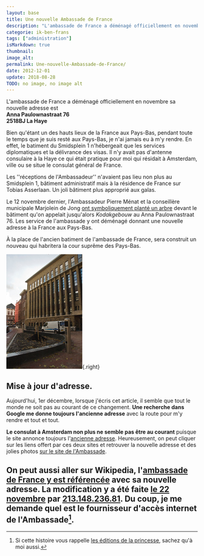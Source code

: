 ```yaml
---
layout: base
title: Une nouvelle Ambassade de France
description: "L'ambassade de France a déménagé officiellement en novembre sa nouvelle adresse est %%%  Anna Paulownastraat 76%%%  2518BJ La Haye"
categorie: ik-ben-frans
tags: ["administration"]
isMarkdown: true
thumbnail: 
image_alt: 
permalink: Une-nouvelle-Ambassade-de-France/
date: 2012-12-01
update: 2018-08-28
TODO: no image, no image alt
---
```


L'ambassade de France a déménagé officiellement en novembre sa nouvelle adresse est   
**Anna Paulownastraat 76**  
**2518BJ La Haye**

Bien qu'étant un des hauts lieux de la France aux Pays-Bas, pendant toute le temps que je suis resté aux Pays-Bas, je n'ai jamais eu à m'y rendre. En effet, le batiment du Smidsplein 1 n'hébergeait que les services diplomatiques et la délivrance des visas. Il n'y avait pas d'antenne consulaire à la Haye ce qui était pratique pour moi qui résidait à Amsterdam, ville ou se situe le consulat général de France. 

Les ''réceptions de l'Ambassadeur'' n'avaient pas lieu non plus au Smidsplein 1, bâtiment administratif mais à la résidence de France sur Tobias Asserlaan. Un joli bâtiment plus approprié aux galas.

Le 12 novembre dernier, l'Ambassadeur Pierre Ménat et la conseillère municipale Marjolein de Jong [ont symboliquement planté un arbre](http://fr.denhaag.nl/fr/residents/to/Plantation-dun-arbre-a-la-nouvelle-Ambassade-de-France.htm) devant le bâtiment qu'on appelait jusqu'alors *Kodakgebouw* au Anna Paulownastraat 76. Les service de l'ambassade y ont déménagé donnant une nouvelle adresse à la France aux Pays-Bas.

À la place de l'ancien batiment de l'ambassade de France, sera construit un nouveau qui habritera la cour suprême des Pays-Bas.

![Kodakgebouw](kodakgebouw.jpg){.right}
## Mise à jour d'adresse.
Aujourd'hui, 1er décembre, lorsque j'écris cet article, il semble que tout le monde ne soit pas au courant de ce changement. **Une recherche dans Google me donne toujours l'ancienne adresse** avec la route pour m'y rendre et tout et tout. 

**Le consulat à Amsterdam non plus ne semble pas être au courant** puisque le site annonce toujours l'[ancienne adresse](http://www.consulfrance-amsterdam.org/Ambassade-de-France-a-La-Haye). Heureusement, on peut cliquer sur les liens offert par ces deux sites et retrouver la nouvelle adresse et des jolies photos [sur le site de l'Ambassade](http://www.ambafrance-nl.org/Nouvelle-adresse-pour-l-Ambassade).

On peut aussi aller sur Wikipedia, l'[ambassade de France y est référencée](http://fr.wikipedia.org/wiki/Ambassade_de_France_aux_Pays-Bas) avec sa nouvelle adresse. La modification y a été faite [le 22 novembre](http://fr.wikipedia.org/w/index.php?title=Ambassade_de_France_aux_Pays-Bas&diff=85641771&oldid=81685258) par [213.148.236.81](http://www.concepts.nl/). Du coup, je me demande quel est le fournisseur d'accès internet de l'Ambassade[^1].
---
[^1]: Si cette histoire vous rappelle [les éditions de la princesse](/editions-de-la-princesse), sachez qu'à moi aussi.
<!-- post notes:
http://www.skyscrapercity.com/showpost.php?p=97402317&postcount=255
--->

